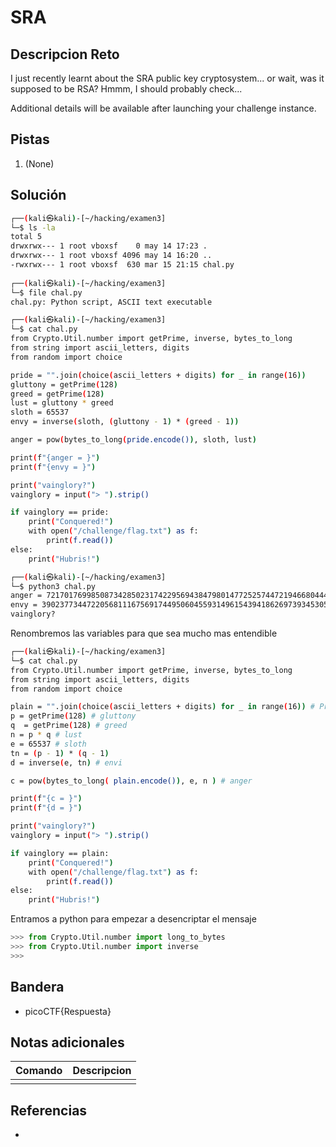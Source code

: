 # SRA

## Descripcion Reto
I just recently learnt about the SRA public key cryptosystem... or wait, was it supposed to be RSA? Hmmm, I should probably check...

Additional details will be available after launching your challenge instance.

## Pistas
1. (None)

## Solución
```bash
┌──(kali㉿kali)-[~/hacking/examen3]
└─$ ls -la
total 5
drwxrwx--- 1 root vboxsf    0 may 14 17:23 .
drwxrwx--- 1 root vboxsf 4096 may 14 16:20 ..
-rwxrwx--- 1 root vboxsf  630 mar 15 21:15 chal.py
                                                                                                   
┌──(kali㉿kali)-[~/hacking/examen3]
└─$ file chal.py      
chal.py: Python script, ASCII text executable

┌──(kali㉿kali)-[~/hacking/examen3]
└─$ cat chal.py 
from Crypto.Util.number import getPrime, inverse, bytes_to_long
from string import ascii_letters, digits
from random import choice

pride = "".join(choice(ascii_letters + digits) for _ in range(16))
gluttony = getPrime(128)
greed = getPrime(128)
lust = gluttony * greed
sloth = 65537
envy = inverse(sloth, (gluttony - 1) * (greed - 1))

anger = pow(bytes_to_long(pride.encode()), sloth, lust)

print(f"{anger = }")
print(f"{envy = }")

print("vainglory?")
vainglory = input("> ").strip()

if vainglory == pride:
    print("Conquered!")
    with open("/challenge/flag.txt") as f:
        print(f.read())
else:
    print("Hubris!")

┌──(kali㉿kali)-[~/hacking/examen3]
└─$ python3 chal.py 
anger = 7217017699850873428502317422956943847980147725257447219466804442470175040981
envy = 39023773447220568111675691744950604559314961543941862697393453052301149894913
vainglory?
```

Renombremos las variables para que sea mucho mas entendible
```bash
┌──(kali㉿kali)-[~/hacking/examen3]
└─$ cat chal.py  
from Crypto.Util.number import getPrime, inverse, bytes_to_long
from string import ascii_letters, digits
from random import choice

plain = "".join(choice(ascii_letters + digits) for _ in range(16)) # Pride
p = getPrime(128) # gluttony
q  = getPrime(128) # greed
n = p * q # lust
e = 65537 # sloth
tn = (p - 1) * (q - 1)
d = inverse(e, tn) # envi

c = pow(bytes_to_long( plain.encode()), e, n ) # anger

print(f"{c = }")
print(f"{d = }")

print("vainglory?")
vainglory = input("> ").strip()

if vainglory == plain:
    print("Conquered!")
    with open("/challenge/flag.txt") as f:
        print(f.read())
else:
    print("Hubris!")
```

Entramos a python para empezar a desencriptar el mensaje
```python
>>> from Crypto.Util.number import long_to_bytes
>>> from Crypto.Util.number import inverse
>>> 
```

## Bandera
* picoCTF{Respuesta}

## Notas adicionales
| Comando | Descripcion |
|---------|-------------|
|  |  |

## Referencias
- []()